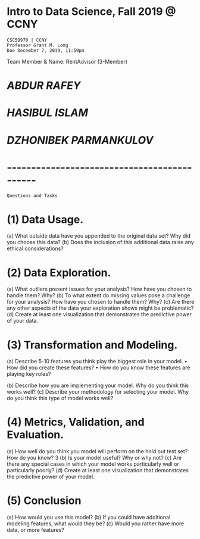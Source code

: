 # Intro to Data Science, Fall 2019 @ CCNY
    CSC59970 | CCNY
    Professor Grant M. Long
    Due December 7, 2019, 11:59pm

Team Member & Name: RentAdvisor (3-Member)
# *ABDUR RAFEY*
# *HASIBUL ISLAM*
# *DZHONIBEK PARMANKULOV*
# --------------------------------------------

    Questions and Tasks
# (1) Data Usage.
(a) What outside data have you appended to the original data set? Why did you choose this data? 
(b) Does the inclusion of this additional data raise any ethical considerations? 

# (2) Data Exploration. 
(a) What outliers present issues for your analysis? How have you chosen to handle them? Why?
 (b) To what extent do missing values pose a challenge for your analysis? How have you chosen to handle them? Why?
 (c) Are there any other aspects of the data your exploration shows might be problematic? 
(d) Create at least one visualization that demonstrates the predictive power of your data. 

# (3) Transformation and Modeling.
 (a) Describe 5-10 features you think play the biggest role in your model. 
• How did you create these features? 
• How do you know these features are playing key roles? 

(b) Describe how you are implementing your model. Why do you think this works well? 
(c) Describe your methodology for selecting your model. Why do you think this type of model works well? 

# (4) Metrics, Validation, and Evaluation. 
(a) How well do you think you model will perform on the hold out test set? How do you know? 3 
(b) Is your model useful? Why or why not? 
(c) Are there any special cases in which your model works particularly well or particularly poorly? 
(d) Create at least one visualization that demonstrates the predictive power of your model. 

# (5) Conclusion 
(a) How would you use this model? 
(b) If you could have additional modeling features, what would they be? 
(c) Would you rather have more data, or more features?
